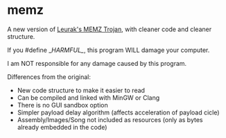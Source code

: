 # memz

A new version of [Leurak's MEMZ Trojan](https://github.com/Leurak/MEMZ), with cleaner code and cleaner structure.

If you #define \__HARMFUL\__, this program WILL damage your computer.

I am NOT responsible for any damage caused by this program.

Differences from the original:

* New code structure to make it easier to read
* Can be compiled and linked with MinGW or Clang
* There is no GUI sandbox option
* Simpler payload delay algorithm (affects acceleration of payload cicle)
* Assembly/Images/Song not included as resources (only as bytes already embedded in the code)
